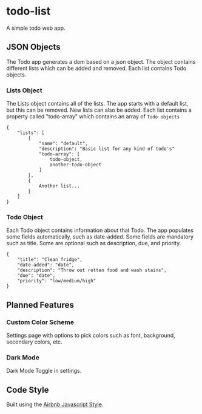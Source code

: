 # todo-list

A simple todo web app.

## JSON Objects

The Todo app generates a dom based on a json object. The object contains different lists which can be added and removed. Each list contains Todo objects. 

### Lists Object

The Lists object contains all of the lists. The app starts with a default list, but this can be removed. New lists can also be added. Each list contains a property called "todo-array" which contains an array of `Todo objects`

```
{
    "lists": [
        {
            "name": "default",
            "description": "Basic list for any kind of todo's"
            "todo-array": [
                todo-object, 
                another-todo-object
            ]
        },
        {
            Another list...
        }
    ]
}
```

### Todo Object

Each Todo object contains information about that Todo. The app populates some fields automatically, such as date-added. Some fields are mandatory such as title. Some are optional such as description, due, and priority. 

```
{
    "title": "Clean fridge",
    "date-added": "date",
    "description": "Throw out rotten food and wash stains",
    "due": "date",
    "priority": "low/medium/high"
}
```

## Planned Features

### Custom Color Scheme

Settings page with options to pick colors such as font, background, secondary colors, etc. 

### Dark Mode

Dark Mode Toggle in settings. 

## Code Style

Built using the [Airbnb Javascript Style](https://airbnb.io/javascript/).